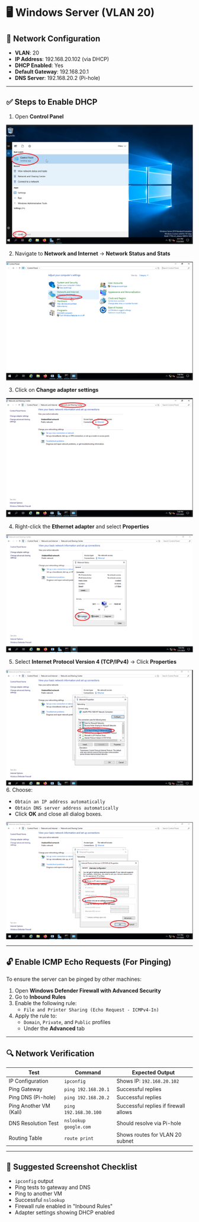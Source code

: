 # 🖥️ Windows Server (VLAN 20)

## 🔧 Network Configuration

- **VLAN**: 20  
- **IP Address**: 192.168.20.102 (via DHCP)  
- **DHCP Enabled**: Yes  
- **Default Gateway**: 192.168.20.1  
- **DNS Server**: 192.168.20.2 (Pi-hole)  

---

## ✅ Steps to Enable DHCP

1. Open **Control Panel**

![DHCP](1_ControlPanel.png)

2. Navigate to **Network and Internet** → **Network Status and Stats**

![DHCP](2_Network_Internet.png)

3. Click on **Change adapter settings**

![DHCP](3_Adapter.png)

4. Right-click the **Ethernet adapter** and select **Properties**

![DHCP](4_Properties.png)

5. Select **Internet Protocol Version 4 (TCP/IPv4)** → Click **Properties**

![DHCP](5_IPv4.png)
6. Choose:
   - `Obtain an IP address automatically`
   - `Obtain DNS server address automatically`
   - Click **OK** and close all dialog boxes.

![DHCP](6_DHCP.png)

---

## 🔓 Enable ICMP Echo Requests (For Pinging)

To ensure the server can be pinged by other machines:

1. Open **Windows Defender Firewall with Advanced Security**  
2. Go to **Inbound Rules**  
3. Enable the following rule:
   - `File and Printer Sharing (Echo Request - ICMPv4-In)`
4. Apply the rule to:
   - `Domain`, `Private`, and `Public` profiles
   - Under the **Advanced** tab

---

## 🔍 Network Verification

| Test                        | Command                          | Expected Output                        |
|-----------------------------|----------------------------------|----------------------------------------|
| IP Configuration            | `ipconfig`                       | Shows IP: `192.168.20.102`             |
| Ping Gateway                | `ping 192.168.20.1`              | Successful replies                     |
| Ping DNS (Pi-hole)         | `ping 192.168.20.2`              | Successful replies                     |
| Ping Another VM (Kali)      | `ping 192.168.30.100`            | Successful replies if firewall allows  |
| DNS Resolution Test        | `nslookup google.com`            | Should resolve via Pi-hole             |
| Routing Table              | `route print`                    | Shows routes for VLAN 20 subnet        |

---

## 📸 Suggested Screenshot Checklist

- `ipconfig` output  
- Ping tests to gateway and DNS  
- Ping to another VM  
- Successful `nslookup`  
- Firewall rule enabled in "Inbound Rules"  
- Adapter settings showing DHCP enabled  

